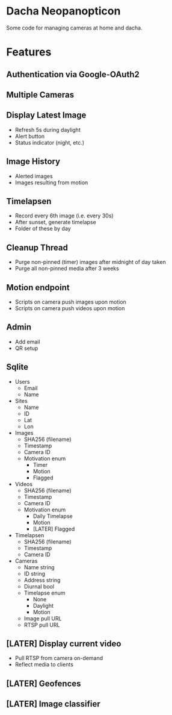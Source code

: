 # Dacha Neopanopticon

Some code for managing cameras at home and dacha.

# Features

## Authentication via Google-OAuth2
## Multiple Cameras

## Display Latest Image
* Refresh 5s during daylight
* Alert button
* Status indicator (night, etc.)

## Image History
* Alerted images
* Images resulting from motion

## Timelapsen
* Record every 6th image (i.e. every 30s)
* After sunset, generate timelapse
* Folder of these by day

## Cleanup Thread
* Purge non-pinned (timer) images after midnight of day taken
* Purge all non-pinned media after 3 weeks

## Motion endpoint
* Scripts on camera push images upon motion
* Scripts on camera push videos upon motion

## Admin
* Add email
* QR setup

## Sqlite
* Users
  * Email
  * Name
* Sites
  * Name
  * ID
  * Lat
  * Lon
* Images
  * SHA256 (filename)
  * Timestamp
  * Camera ID
  * Motivation enum
    * Timer
    * Motion
    * Flagged
* Videos
  * SHA256 (filename)
  * Timestamp
  * Camera ID
  * Motivation enum
    * Daily Timelapse
    * Motion
    * [LATER] Flagged
* Timelapsen
  * SHA256 (filename)
  * Timestamp
  * Camera ID
* Cameras
  * Name string
  * ID string
  * Address string
  * Diurnal bool
  * Timelapse enum
    * None
    * Daylight
    * Motion
  * Image pull URL
  * RTSP pull URL

## [LATER] Display current video
* Pull RTSP from camera on-demand
* Reflect media to clients

## [LATER] Geofences

## [LATER] Image classifier
